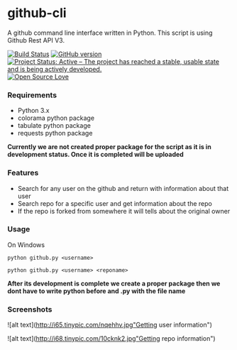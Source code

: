 # github-cli
A github command line interface written in Python. This script is using Github Rest API V3.

[![Build Status](https://semaphoreapp.com/api/v1/projects/d4cca506-99be-44d2-b19e-176f36ec8cf1/128505/shields_badge.svg)](https://semaphoreapp.com/boennemann/badges)
[![GitHub version](https://badge.fury.io/gh/boennemann%2Fbadges.svg)](http://badge.fury.io/gh/boennemann%2Fbadges) [![Project Status: Active – The project has reached a stable, usable state and is being actively developed.](http://www.repostatus.org/badges/latest/active.svg)](http://www.repostatus.org/#active)
[![Open Source Love](https://badges.frapsoft.com/os/mit/mit.svg?v=102)](https://github.com/ellerbrock/open-source-badge/)
### Requirements
* Python 3.x
* colorama python package
* tabulate python package
* requests python package

__Currently we are not created proper package for the script as it is in development status. Once it is completed will be uploaded__

### Features

* Search for any user on the github and return with information about that user
* Search repo for a specific user and get information about the repo
* If the repo is forked from somewhere it will tells about the original owner

### Usage

On Windows

`python github.py <username>`

`python github.py <username> <reponame>`

__After its development is complete we create a proper package then we dont have to write python before and .py with the file name__

### Screenshots

![alt text](http://i65.tinypic.com/nqehhv.jpg"Getting user information")


![alt text](http://i68.tinypic.com/10cknk2.jpg"Getting repo information")






